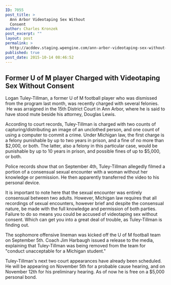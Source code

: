 ```yaml
---
ID: 7055
post_title: >
  Ann Arbor Videotaping Sex Without
  Consent
author: Charles Kronzek
post_excerpt: ""
layout: post
permalink: >
  http://acddev.staging.wpengine.com/ann-arbor-videotaping-sex-without-consent.html
published: true
post_date: 2015-10-14 08:46:52
---
```

<h2><b>Former U of M player Charged with Videotaping Sex Without Consent</b></h2>
<b></b>Logan Tuley-Tillman, a former U of M football player who was dismissed from the program last month, was recently charged with several felonies.  He was arraigned in the 15th District Court in Ann Arbor, where he is said to have stood mute beside his attorney, Douglas Lewis.

<span style="font-weight: 400;">According to court records, </span><span style="font-weight: 400;">Tuley-Tillman is charged with two counts of capturing/distributing an image of an unclothed person, and one count of using a computer to commit a crime. Under Michigan law, the first charge is a felony punishable by up to two years in prison, and a fine of no more than $2,000, or both. The latter, also a felony in this particular case, would be punishable by up to 10 years in prison, and possible fines of up to $5,000, or both.</span><!--more-->

<span style="font-weight: 400;">Police records show that on September 4th, Tuley-Tillman allegedly filmed a portion of a consensual sexual encounter with a woman without her knowledge or permission. He then apparently transferred the video to his personal device. </span>

<span style="font-weight: 400;">It is important to note here that the sexual encounter was entirely consensual between two adults. However, Michigan law requires that all recordings of sexual encounters, however brief and despite the consensual nature, be made with the full knowledge and permission of both parties. Failure to do so means you could be accused of videotaping sex without consent. Which can get you into a great deal of trouble, as Tuley-Tillman is finding out. </span>

<span style="font-weight: 400;">The </span><span style="font-weight: 400;">sophomore offensive lineman was kicked off the U of M football team on September 5th. Coach Jim Harbaugh issued a release to the media, explaining that Tuley-Tillman was being removed from the team for "conduct unacceptable for a Michigan student."</span>

<span style="font-weight: 400;">Tuley-Tillman's next two court appearances have already been scheduled. He will be appearing on November 5th for a probable cause hearing, and on November 12th for his preliminary hearing. As of now he is free on a $5,000 personal bond.</span>